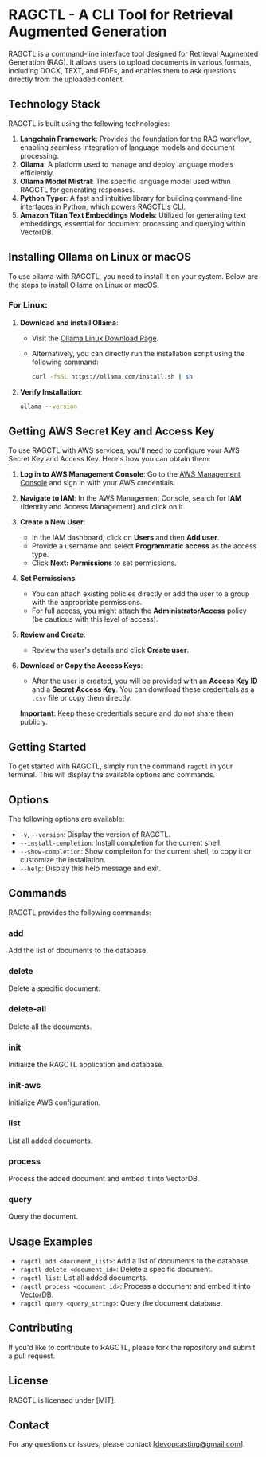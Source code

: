 # RAGCTL - A CLI Tool for Retrieval Augmented Generation

RAGCTL is a command-line interface tool designed for Retrieval Augmented Generation (RAG). It allows users to upload documents in various formats, including DOCX, TEXT, and PDFs, and enables them to ask questions directly from the uploaded content.

## Technology Stack

RAGCTL is built using the following technologies:

1. **Langchain Framework**: Provides the foundation for the RAG workflow, enabling seamless integration of language models and document processing.
2. **Ollama**: A platform used to manage and deploy language models efficiently.
3. **Ollama Model Mistral**: The specific language model used within RAGCTL for generating responses.
4. **Python Typer**: A fast and intuitive library for building command-line interfaces in Python, which powers RAGCTL's CLI.
5. **Amazon Titan Text Embeddings Models**: Utilized for generating text embeddings, essential for document processing and querying within VectorDB.

## Installing Ollama on Linux or macOS

To use ollama with RAGCTL, you need to install it on your system. Below are the steps to install Ollama on Linux or macOS.

### For Linux:

1. **Download and install Ollama**:
    * Visit the [Ollama Linux Download Page](https://ollama.com/download/linux).
    * Alternatively, you can directly run the installation script using the following command:

        ```bash
        curl -fsSL https://ollama.com/install.sh | sh
        
2. **Verify Installation**:

    ```bash
    ollama --version


## Getting AWS Secret Key and Access Key

To use RAGCTL with AWS services, you'll need to configure your AWS Secret Key and Access Key. Here's how you can obtain them:

1. **Log in to AWS Management Console**: Go to the [AWS Management Console](https://aws.amazon.com/console/) and sign in with your AWS credentials.

2. **Navigate to IAM**: In the AWS Management Console, search for **IAM** (Identity and Access Management) and click on it.

3. **Create a New User**:
   - In the IAM dashboard, click on **Users** and then **Add user**.
   - Provide a username and select **Programmatic access** as the access type.
   - Click **Next: Permissions** to set permissions.

4. **Set Permissions**:
   - You can attach existing policies directly or add the user to a group with the appropriate permissions.
   - For full access, you might attach the **AdministratorAccess** policy (be cautious with this level of access).

5. **Review and Create**:
   - Review the user's details and click **Create user**.

6. **Download or Copy the Access Keys**:
   - After the user is created, you will be provided with an **Access Key ID** and a **Secret Access Key**. You can download these credentials as a `.csv` file or copy them directly.

   **Important**: Keep these credentials secure and do not share them publicly.

## Getting Started

To get started with RAGCTL, simply run the command `ragctl` in your terminal. This will display the available options and commands.

## Options

The following options are available:

* `-v`, `--version`: Display the version of RAGCTL.
* `--install-completion`: Install completion for the current shell.
* `--show-completion`: Show completion for the current shell, to copy it or customize the installation.
* `--help`: Display this help message and exit.

## Commands

RAGCTL provides the following commands:

### add

Add the list of documents to the database.

### delete

Delete a specific document.

### delete-all

Delete all the documents.

### init

Initialize the RAGCTL application and database.

### init-aws

Initialize AWS configuration.

### list

List all added documents.

### process

Process the added document and embed it into VectorDB.

### query

Query the document.

## Usage Examples

* `ragctl add <document_list>`: Add a list of documents to the database.
* `ragctl delete <document_id>`: Delete a specific document.
* `ragctl list`: List all added documents.
* `ragctl process <document_id>`: Process a document and embed it into VectorDB.
* `ragctl query <query_string>`: Query the document database.

## Contributing

If you'd like to contribute to RAGCTL, please fork the repository and submit a pull request.

## License

RAGCTL is licensed under [MIT].

## Contact

For any questions or issues, please contact [devopcasting@gmail.com].

